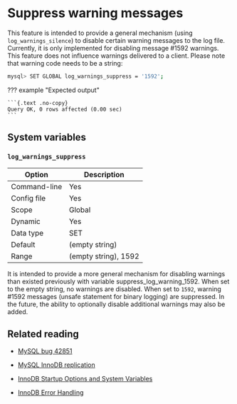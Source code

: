 # Suppress warning messages

This feature is intended to provide a general mechanism (using `log_warnings_silence`) to disable certain warning messages to the log file. Currently, it is only implemented for disabling message #1592 warnings. This feature does not influence warnings delivered to a client. Please note that warning code needs to be a string:

```{.bash data-prompt="mysql>"}
mysql> SET GLOBAL log_warnings_suppress = '1592';
```

??? example "Expected output"

    ```{.text .no-copy}
    Query OK, 0 rows affected (0.00 sec)
    ```

## System variables

### `log_warnings_suppress`

| Option       | Description          |
|--------------|----------------------|
| Command-line | Yes                  |
| Config file  | Yes                  |
| Scope        | Global               |
| Dynamic      | Yes                  |
| Data type    | SET                  |
| Default      | (empty string)       |
| Range        | (empty string), 1592 |

It is intended to provide a more general mechanism for disabling warnings than existed previously with variable suppress_log_warning_1592.
When set to the empty string, no warnings are disabled. When set to `1592`, warning #1592 messages (unsafe statement for binary logging) are suppressed.
In the future, the ability to optionally disable additional warnings may also be added.

## Related reading

* [MySQL bug 42851](https://bugs.mysql.com/bug.php?id=42851)

* [MySQL InnoDB replication](https://dev.mysql.com/doc/refman/{{vers}}/en/innodb-and-mysql-replication.html)

* [InnoDB Startup Options and System Variables](https://dev.mysql.com/doc/refman/{{vers}}/en/innodb-parameters.html)

* [InnoDB Error Handling](https://dev.mysql.com/doc/refman/{{vers}}/en/innodb-error-handling.html)

